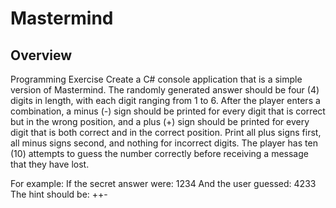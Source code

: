 # Mastermind

## Overview

Programming Exercise
Create a C# console application that is a simple version of Mastermind.
The randomly generated answer should be four (4) digits in length, with each digit ranging from 1 to 6.
After the player enters a combination, a minus (-) sign should be printed for every digit that is correct
but in the wrong position, and a plus (+) sign should be printed for every digit that is both correct and in
the correct position.
Print all plus signs first, all minus signs second, and nothing for incorrect digits.
The player has ten (10) attempts to guess the number correctly before receiving a message that they
have lost.

For example:
If the secret answer were: 1234
And the user guessed: 4233
The hint should be: ++-